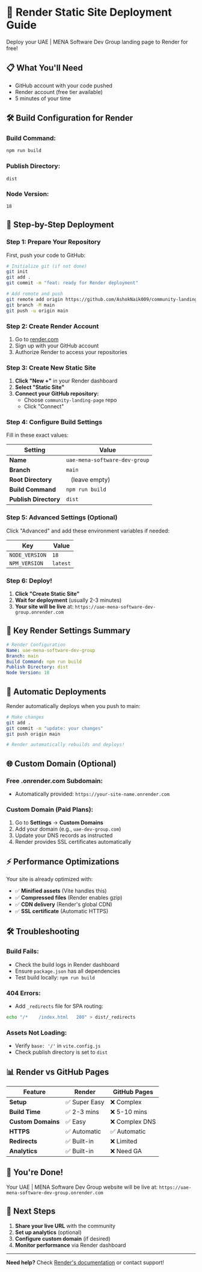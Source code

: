 # 🚀 Render Static Site Deployment Guide

Deploy your UAE | MENA Software Dev Group landing page to Render for free!

## 📋 What You'll Need

- GitHub account with your code pushed
- Render account (free tier available)
- 5 minutes of your time

## 🛠 **Build Configuration for Render**

### **Build Command:**
```bash
npm run build
```

### **Publish Directory:**
```
dist
```

### **Node Version:**
```
18
```

## 🚀 **Step-by-Step Deployment**

### **Step 1: Prepare Your Repository**

First, push your code to GitHub:

```bash
# Initialize git (if not done)
git init
git add .
git commit -m "feat: ready for Render deployment"

# Add remote and push
git remote add origin https://github.com/AshokNaik009/community-landing-page.git
git branch -M main
git push -u origin main
```

### **Step 2: Create Render Account**

1. Go to [render.com](https://render.com)
2. Sign up with your GitHub account
3. Authorize Render to access your repositories

### **Step 3: Create New Static Site**

1. **Click "New +"** in your Render dashboard
2. **Select "Static Site"**
3. **Connect your GitHub repository:**
   - Choose `community-landing-page` repo
   - Click "Connect"

### **Step 4: Configure Build Settings**

Fill in these exact values:

| Setting | Value |
|---------|-------|
| **Name** | `uae-mena-software-dev-group` |
| **Branch** | `main` |
| **Root Directory** | ` ` (leave empty) |
| **Build Command** | `npm run build` |
| **Publish Directory** | `dist` |

### **Step 5: Advanced Settings (Optional)**

Click "Advanced" and add these environment variables if needed:

| Key | Value |
|-----|-------|
| `NODE_VERSION` | `18` |
| `NPM_VERSION` | `latest` |

### **Step 6: Deploy!**

1. **Click "Create Static Site"**
2. **Wait for deployment** (usually 2-3 minutes)
3. **Your site will be live** at: `https://uae-mena-software-dev-group.onrender.com`

## 🎯 **Key Render Settings Summary**

```yaml
# Render Configuration
Name: uae-mena-software-dev-group
Branch: main
Build Command: npm run build
Publish Directory: dist
Node Version: 18
```

## 🔄 **Automatic Deployments**

Render automatically deploys when you push to main:

```bash
# Make changes
git add .
git commit -m "update: your changes"
git push origin main

# Render automatically rebuilds and deploys!
```

## 🌐 **Custom Domain (Optional)**

### **Free .onrender.com Subdomain:**
- Automatically provided: `https://your-site-name.onrender.com`

### **Custom Domain (Paid Plans):**
1. Go to **Settings** → **Custom Domains**
2. Add your domain (e.g., `uae-dev-group.com`)
3. Update your DNS records as instructed
4. Render provides SSL certificates automatically

## ⚡ **Performance Optimizations**

Your site is already optimized with:

- ✅ **Minified assets** (Vite handles this)
- ✅ **Compressed files** (Render enables gzip)
- ✅ **CDN delivery** (Render's global CDN)
- ✅ **SSL certificate** (Automatic HTTPS)

## 🛠 **Troubleshooting**

### **Build Fails:**
- Check the build logs in Render dashboard
- Ensure `package.json` has all dependencies
- Test build locally: `npm run build`

### **404 Errors:**
- Add `_redirects` file for SPA routing:
```bash
echo "/*    /index.html   200" > dist/_redirects
```

### **Assets Not Loading:**
- Verify `base: '/'` in `vite.config.js`
- Check publish directory is set to `dist`

## 📊 **Render vs GitHub Pages**

| Feature | Render | GitHub Pages |
|---------|--------|--------------|
| **Setup** | ✅ Super Easy | ❌ Complex |
| **Build Time** | ✅ 2-3 mins | ❌ 5-10 mins |
| **Custom Domains** | ✅ Easy | ❌ Complex DNS |
| **HTTPS** | ✅ Automatic | ✅ Automatic |
| **Redirects** | ✅ Built-in | ❌ Limited |
| **Analytics** | ✅ Built-in | ❌ Need GA |

## 🎉 **You're Done!**

Your UAE | MENA Software Dev Group website will be live at:
`https://uae-mena-software-dev-group.onrender.com`

## 🔄 **Next Steps**

1. **Share your live URL** with the community
2. **Set up analytics** (optional)
3. **Configure custom domain** (if desired)
4. **Monitor performance** via Render dashboard

---

**Need help?** Check [Render's documentation](https://render.com/docs/static-sites) or contact support!